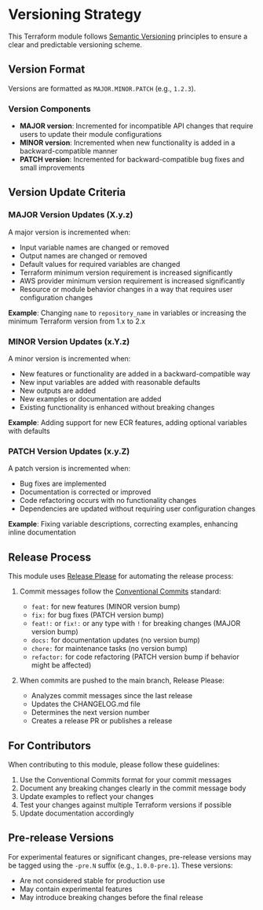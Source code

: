 # Versioning Strategy

This Terraform module follows [Semantic Versioning](https://semver.org/) principles to ensure a clear and predictable versioning scheme.

## Version Format

Versions are formatted as `MAJOR.MINOR.PATCH` (e.g., `1.2.3`).

### Version Components

- **MAJOR version**: Incremented for incompatible API changes that require users to update their module configurations
- **MINOR version**: Incremented when new functionality is added in a backward-compatible manner
- **PATCH version**: Incremented for backward-compatible bug fixes and small improvements

## Version Update Criteria

### MAJOR Version Updates (X.y.z)

A major version is incremented when:

- Input variable names are changed or removed
- Output names are changed or removed
- Default values for required variables are changed
- Terraform minimum version requirement is increased significantly
- AWS provider minimum version requirement is increased significantly
- Resource or module behavior changes in a way that requires user configuration changes

**Example**: Changing `name` to `repository_name` in variables or increasing the minimum Terraform version from 1.x to 2.x

### MINOR Version Updates (x.Y.z)

A minor version is incremented when:

- New features or functionality are added in a backward-compatible way
- New input variables are added with reasonable defaults
- New outputs are added
- New examples or documentation are added
- Existing functionality is enhanced without breaking changes

**Example**: Adding support for new ECR features, adding optional variables with defaults

### PATCH Version Updates (x.y.Z)

A patch version is incremented when:

- Bug fixes are implemented
- Documentation is corrected or improved
- Code refactoring occurs with no functionality changes
- Dependencies are updated without requiring user configuration changes

**Example**: Fixing variable descriptions, correcting examples, enhancing inline documentation

## Release Process

This module uses [Release Please](https://github.com/googleapis/release-please) for automating the release process:

1. Commit messages follow the [Conventional Commits](https://www.conventionalcommits.org/) standard:
   - `feat:` for new features (MINOR version bump)
   - `fix:` for bug fixes (PATCH version bump)
   - `feat!:` or `fix!:` or any type with `!` for breaking changes (MAJOR version bump)
   - `docs:` for documentation updates (no version bump)
   - `chore:` for maintenance tasks (no version bump)
   - `refactor:` for code refactoring (PATCH version bump if behavior might be affected)

2. When commits are pushed to the main branch, Release Please:
   - Analyzes commit messages since the last release
   - Updates the CHANGELOG.md file
   - Determines the next version number
   - Creates a release PR or publishes a release

## For Contributors

When contributing to this module, please follow these guidelines:

1. Use the Conventional Commits format for your commit messages
2. Document any breaking changes clearly in the commit message body
3. Update examples to reflect your changes
4. Test your changes against multiple Terraform versions if possible
5. Update documentation accordingly

## Pre-release Versions

For experimental features or significant changes, pre-release versions may be tagged using the `-pre.N` suffix (e.g., `1.0.0-pre.1`). These versions:

- Are not considered stable for production use
- May contain experimental features
- May introduce breaking changes before the final release